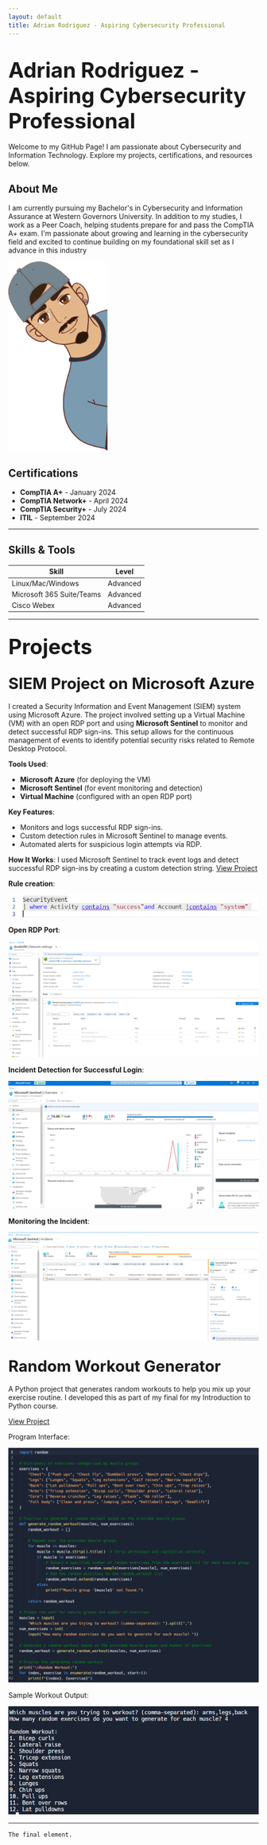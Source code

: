 ```yaml
---
layout: default
title: Adrian Rodriguez - Aspiring Cybersecurity Professional
---
```


# <span style="font-size: 1.5em;">Adrian Rodriguez - Aspiring Cybersecurity Professional</span>

Welcome to my GitHub Page! I am passionate about Cybersecurity and Information Technology. Explore my projects, certifications, and resources below.

## About Me
I am currently pursuing my Bachelor's in Cybersecurity and Information Assurance at Western Governors University. In addition to my studies, I work as a Peer Coach, helping students prepare for and pass the CompTIA A+ exam. I'm passionate about growing and learning in the cybersecurity field and excited to continue building on my foundational skill set as I advance in this industry

<img src="./assets/AdrianCPIC.png" alt="Profile Picture" width="200"/>

## Certifications

- **CompTIA A+** - January 2024
- **CompTIA Network+** - April 2024
- **CompTIA Security+** - July 2024
- **ITIL** - September 2024

---

## Skills & Tools

| Skill           | Level        | 
|-----------------|--------------|
| Linux/Mac/Windows | Advanced     | 
| Microsoft 365 Suite/Teams | Advanced  |
| Cisco Webex       | Advanced      | 

---


## <span style="font-size: 2em;">Projects</span>


## <span style="font-size: 1.5em;">SIEM Project on Microsoft Azure</span>

I created a Security Information and Event Management (SIEM) system using Microsoft Azure. The project involved setting up a Virtual Machine (VM) with an open RDP port and using **Microsoft Sentinel** to monitor and detect successful RDP sign-ins. This setup allows for the continuous management of events to identify potential security risks related to Remote Desktop Protocol.

**Tools Used**:
- **Microsoft Azure** (for deploying the VM)
- **Microsoft Sentinel** (for event monitoring and detection)
- **Virtual Machine** (configured with an open RDP port)

**Key Features**:
- Monitors and logs successful RDP sign-ins.
- Custom detection rules in Microsoft Sentinel to manage events.
- Automated alerts for suspicious login attempts via RDP.

**How It Works**:
I used Microsoft Sentinel to track event logs and detect successful RDP sign-ins by creating a custom detection string. 
[View Project](https://github.com/your-username/network-monitoring)

**Rule creation**:

![Step 1](./assets/Step2.png)

**Open RDP Port**:

![Step 2](./assets/Step1.png)

**Incident Detection for Successful Login**:

![Step 3](./assets/Step3.png)

**Monitoring the Incident**:

![Step 4](./assets/Step4.png)

## <span style="font-size: 1.5em;">Random Workout Generator</span>
A Python project that generates random workouts to help you mix up your exercise routine. I developed this as part of my final for my Introduction to Python course.

[View Project](https://github.com/A-r0d/random-workout-generator)

 Program Interface: 
 
![Program Interface](./assets/WorkoutGen.png)

 Sample Workout Output: 
 
![Sample Workout Output](./assets/WorkoutGen1.png)

---

```
The final element.
```

